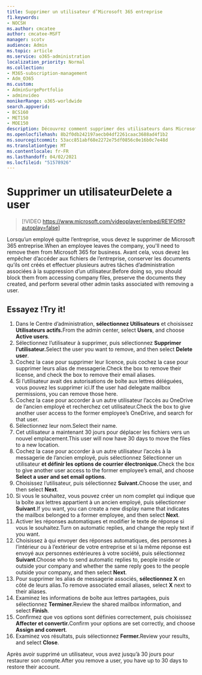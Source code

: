 ```yaml
---
title: Supprimer un utilisateur d’Microsoft 365 entreprise
f1.keywords:
- NOCSH
ms.author: cmcatee
author: cmcatee-MSFT
manager: scotv
audience: Admin
ms.topic: article
ms.service: o365-administration
localization_priority: Normal
ms.collection:
- M365-subscription-management
- Adm_O365
ms.custom:
- AdminSurgePortfolio
- adminvideo
monikerRange: o365-worldwide
search.appverid:
- BCS160
- MET150
- MOE150
description: Découvrez comment supprimer des utilisateurs dans Microsoft 365 entreprise.
ms.openlocfilehash: 8b2f0db242197aecb04df2261caac3688ad4f1b2
ms.sourcegitcommit: 53acc851abf68e2272e75df0856c0e16b0c7e48d
ms.translationtype: MT
ms.contentlocale: fr-FR
ms.lasthandoff: 04/02/2021
ms.locfileid: "51578926"
---
```

# <a name="delete-a-user"></a><span data-ttu-id="51f35-103">Supprimer un utilisateur</span><span class="sxs-lookup"><span data-stu-id="51f35-103">Delete a user</span></span>

> [!VIDEO https://www.microsoft.com/videoplayer/embed/RE1FOfR?autoplay=false]

<span data-ttu-id="51f35-104">Lorsqu’un employé quitte l’entreprise, vous devez le supprimer de Microsoft 365 entreprise.</span><span class="sxs-lookup"><span data-stu-id="51f35-104">When an employee leaves the company, you'll need to remove them from Microsoft 365 for business.</span></span> <span data-ttu-id="51f35-105">Avant cela, vous devez les empêcher d’accéder aux fichiers de l’entreprise, conserver les documents qu’ils ont créés et effectuer plusieurs autres tâches d’administration associées à la suppression d’un utilisateur.</span><span class="sxs-lookup"><span data-stu-id="51f35-105">Before doing so, you should block them from accessing company files, preserve the documents they created, and perform several other admin tasks associated with removing a user.</span></span>

## <a name="try-it"></a><span data-ttu-id="51f35-106">Essayez !</span><span class="sxs-lookup"><span data-stu-id="51f35-106">Try it!</span></span>

1. <span data-ttu-id="51f35-107">Dans le Centre d’administration, **sélectionnez Utilisateurs** et choisissez **Utilisateurs actifs.**</span><span class="sxs-lookup"><span data-stu-id="51f35-107">From the admin center, select **Users**, and choose **Active users**.</span></span>
1. <span data-ttu-id="51f35-108">Sélectionnez l’utilisateur à supprimer, puis sélectionnez **Supprimer l’utilisateur.**</span><span class="sxs-lookup"><span data-stu-id="51f35-108">Select the user you want to remove, and then select **Delete user**.</span></span>
1. <span data-ttu-id="51f35-109">Cochez la case pour supprimer leur licence, puis cochez la case pour supprimer leurs alias de messagerie.</span><span class="sxs-lookup"><span data-stu-id="51f35-109">Check the box to remove their license, and check the box to remove their email aliases.</span></span>
1. <span data-ttu-id="51f35-110">Si l’utilisateur avait des autorisations de boîte aux lettres déléguées, vous pouvez les supprimer ici.</span><span class="sxs-lookup"><span data-stu-id="51f35-110">If the user had delegate mailbox permissions, you can remove those here.</span></span>
1. <span data-ttu-id="51f35-111">Cochez la case pour accorder à un autre utilisateur l’accès au OneDrive de l’ancien employé et recherchez cet utilisateur.</span><span class="sxs-lookup"><span data-stu-id="51f35-111">Check the box to give another user access to the former employee’s OneDrive, and search for that user.</span></span>
1. <span data-ttu-id="51f35-112">Sélectionnez leur nom.</span><span class="sxs-lookup"><span data-stu-id="51f35-112">Select their name.</span></span>
1. <span data-ttu-id="51f35-113">Cet utilisateur a maintenant 30 jours pour déplacer les fichiers vers un nouvel emplacement.</span><span class="sxs-lookup"><span data-stu-id="51f35-113">This user will now have 30 days to move the files to a new location.</span></span>
1. <span data-ttu-id="51f35-114">Cochez la case pour accorder à un autre utilisateur l’accès à la messagerie de l’ancien employé, puis sélectionnez Sélectionner un utilisateur **et définir les options de courrier électronique.**</span><span class="sxs-lookup"><span data-stu-id="51f35-114">Check the box to give another user access to the former employee’s email, and choose **Select a user and set email options**.</span></span>
1. <span data-ttu-id="51f35-115">Choisissez l’utilisateur, puis sélectionnez **Suivant.**</span><span class="sxs-lookup"><span data-stu-id="51f35-115">Choose the user, and then select **Next**.</span></span>
1. <span data-ttu-id="51f35-116">Si vous le souhaitez, vous pouvez créer un nom complet qui indique que la boîte aux lettres appartient à un ancien employé, puis sélectionner **Suivant**.</span><span class="sxs-lookup"><span data-stu-id="51f35-116">If you want, you can create a new display name that indicates the mailbox belonged to a former employee, and then select **Next**.</span></span>
1. <span data-ttu-id="51f35-117">Activer les réponses automatiques et modifier le texte de réponse si vous le souhaitez.</span><span class="sxs-lookup"><span data-stu-id="51f35-117">Turn on automatic replies, and change the reply text if you want.</span></span>
1. <span data-ttu-id="51f35-118">Choisissez à qui envoyer des réponses automatiques, des personnes à l’intérieur ou à l’extérieur de votre entreprise et si la même réponse est envoyé aux personnes extérieures à votre société, puis sélectionnez **Suivant**.</span><span class="sxs-lookup"><span data-stu-id="51f35-118">Choose who to send automatic replies to, people inside or outside your company and whether the same reply goes to the people outside your company, and then select **Next**.</span></span>
1. <span data-ttu-id="51f35-119">Pour supprimer les alias de messagerie associés, **sélectionnez X** en côté de leurs alias.</span><span class="sxs-lookup"><span data-stu-id="51f35-119">To remove associated email aliases, select **X** next to their aliases.</span></span>
1. <span data-ttu-id="51f35-120">Examinez les informations de boîte aux lettres partagées, puis sélectionnez **Terminer.**</span><span class="sxs-lookup"><span data-stu-id="51f35-120">Review the shared mailbox information, and select **Finish**.</span></span>
1. <span data-ttu-id="51f35-121">Confirmez que vos options sont définies correctement, puis choisissez **Affecter et convertir.**</span><span class="sxs-lookup"><span data-stu-id="51f35-121">Confirm your options are set correctly, and choose **Assign and convert**.</span></span>
1. <span data-ttu-id="51f35-122">Examinez vos résultats, puis sélectionnez **Fermer.**</span><span class="sxs-lookup"><span data-stu-id="51f35-122">Review your results, and select **Close**.</span></span>

<span data-ttu-id="51f35-123">Après avoir supprimé un utilisateur, vous avez jusqu’à 30 jours pour restaurer son compte.</span><span class="sxs-lookup"><span data-stu-id="51f35-123">After you remove a user, you have up to 30 days to restore their account.</span></span>

